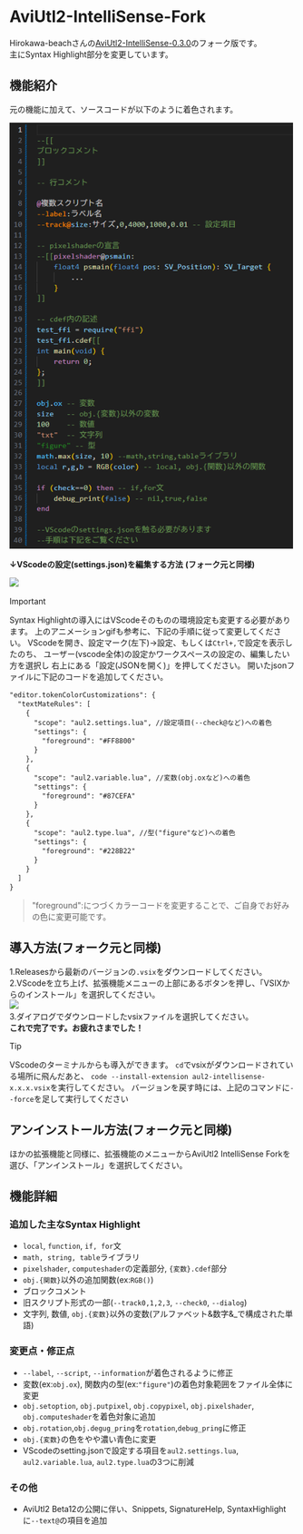 # AviUtl2-IntelliSense-Fork

Hirokawa-beachさんの[AviUtl2-IntelliSense-0.3.0](https://github.com/hirokawa-beach/AviUtl2-IntelliSense)のフォーク版です。<br>主にSyntax Highlight部分を変更しています。

## 機能紹介
元の機能に加えて、ソースコードが以下のように着色されます。

<img src="images/syntaxhighlight.png" width="500">

**↓VScodeの設定(settings.json)を編集する方法**
**(フォーク元と同様)**

<img src="images/syntaxhighlight.gif">

> [!IMPORTANT]
> Syntax Highlightの導入にはVScodeそのものの環境設定も変更する必要があります。
> 上のアニメーションgifも参考に、下記の手順に従って変更してください。
> VScodeを開き、設定マーク(左下)→設定、もしくは`Ctrl+,`で設定を表示したのち、
> ユーザー(vscode全体)の設定かワークスペースの設定の、編集したい方を選択し
> 右上にある「設定(JSONを開く)」を押してください。
> 開いたjsonファイルに下記のコードを追加してください。
```
"editor.tokenColorCustomizations": {
  "textMateRules": [
    {
      "scope": "aul2.settings.lua", //設定項目(--check@など)への着色
      "settings": {
        "foreground": "#FF8800"
      }
    },
    {
      "scope": "aul2.variable.lua", //変数(obj.oxなど)への着色
      "settings": {
        "foreground": "#87CEFA"
      }
    },
    {
      "scope": "aul2.type.lua", //型("figure"など)への着色
      "settings": {
        "foreground": "#228B22"
      }
    }
  ]
}
```
>"foreground":につづくカラーコードを変更することで、ご自身でお好みの色に変更可能です。

## 導入方法(フォーク元と同様)
1.Releasesから最新のバージョンの`.vsix`をダウンロードしてください。<br>
2.VScodeを立ち上げ、拡張機能メニューの上部にあるボタンを押し、「VSIXからのインストール」を選択してください。<br>
<img src="images/install1.png" width="600"><br>
3.ダイアログでダウンロードしたvsixファイルを選択してください。<br>
**これで完了です。お疲れさまでした！**<br>
> [!TIP]
> VScodeのターミナルからも導入ができます。
> `cd`でvsixがダウンロードされている場所に飛んだあと、
> `code --install-extension aul2-intellisense-x.x.x.vsix`を実行してください。
> バージョンを戻す時には、上記のコマンドに`--force`を足して実行してください

## アンインストール方法(フォーク元と同様)
ほかの拡張機能と同様に、拡張機能のメニューからAviUtl2 IntelliSense Forkを選び、「アンインストール」を選択してください。

## 機能詳細

### 追加した主なSyntax Highlight
- `local`, `function`, `if, for`文
- `math, string, table`ライブラリ
- `pixelshader`, `computeshader`の定義部分, `{変数}.cdef`部分
- `obj.{関数}`以外の追加関数(ex:`RGB()`)
- ブロックコメント
- 旧スクリプト形式の一部(`--track0,1,2,3`, `--check0`, `--dialog`)
- 文字列, 数値, `obj.{変数}`以外の変数(アルファベット&数字&_で構成された単語)

### 変更点・修正点
- `--label`, `--script`, `--information`が着色されるように修正
- 変数(ex:`obj.ox`), 関数内の型(ex:`"figure"`)の着色対象範囲をファイル全体に変更
- `obj.setoption`, `obj.putpixel`, `obj.copypixel`, `obj.pixelshader`, `obj.computeshader`を着色対象に追加
- `obj.rotation`,`obj.degug_pring`を`rotation`,`debug_pring`に修正
- `obj.{変数}`の色をやや濃い青色に変更
- VScodeのsetting.jsonで設定する項目を`aul2.settings.lua`, `aul2.variable.lua`, `aul2.type.lua`の3つに削減

### その他
- AviUtl2 Beta12の公開に伴い、Snippets, SignatureHelp, SyntaxHighlightに`--text@`の項目を追加